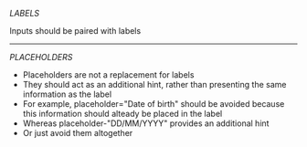 _LABELS_

Inputs should be paired with labels

---

_PLACEHOLDERS_

- Placeholders are not a replacement for labels
- They should act as an additional hint, rather than presenting the same information as the label
- For example, placeholder="Date of birth" should be avoided because this information should alteady be placed in the label
- Whereas placeholder-"DD/MM/YYYY" provides an additional hint
- Or just avoid them altogether

